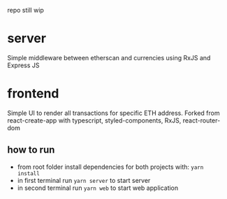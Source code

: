 repo still wip

# server

Simple middleware between etherscan and currencies using RxJS and Express JS

# frontend

Simple UI to render all transactions for specific ETH address.
Forked from react-create-app with typescript, styled-components, RxJS, react-router-dom

## how to run

- from root folder install dependencies for both projects with: `yarn install`
- in first terminal run `yarn server` to start server
- in second terminal run `yarn web` to start web application
